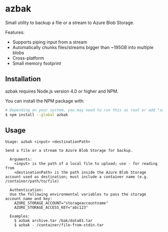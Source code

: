 # azbak

Small utility to backup a file or a stream to Azure Blob Storage.

Features:

- Supports piping input from a stream
- Automatically chunks files/streams bigger than ~195GB into multiple blobs
- Cross-platform
- Small memory footprint

## Installation

azbak requires Node.js version 4.0 or higher and NPM.

You can install the NPM package with:

````sh
# Depending on your system, you may need to run this as root or add "sudo"
$ npm install --global azbak
````

## Usage

````
Usage: azbak <input> <destinationPath>

Send a file or a stream to Azure Blob Storage for backup.

  Arguments:
    <input> is the path of a local file to upload; use - for reading from
    <destinationPath> is the path inside the Azure Blob Storage account used as destination; must include a container name (e.g. /container/path/to/file)

  Authentication:
  Use the following environmental variables to pass the storage account name and key:
    AZURE_STORAGE_ACCOUNT="storageaccountname"
    AZURE_STORAGE_ACCESS_KEY="abc123"

  Examples:
    $ azbak archive.tar /bak/data01.tar
    $ azbak - /container/file-from-stdin.tar
````
